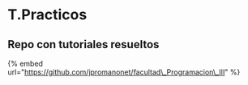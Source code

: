 # T.Practicos

## Repo con tutoriales resueltos

{% embed url="https://github.com/jpromanonet/facultad\_Programacion\_III" %}



